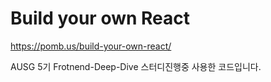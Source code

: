# Build your own React

https://pomb.us/build-your-own-react/

AUSG 5기 Frotnend-Deep-Dive 스터디진행중 사용한 코드입니다.

